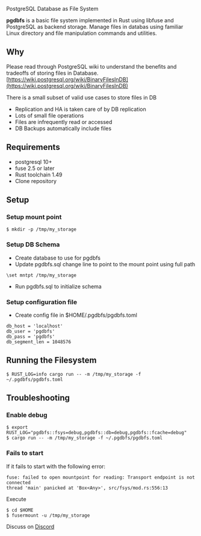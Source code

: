 PostgreSQL Database as File System

**pgdbfs** is a basic file system implemented in Rust using libfuse and PostgreSQL as backend storage. Manage files in databas using familiar Linux directory and file manipulation commands and utilities.

## Why

Please read through PostgreSQL wiki to understand the benefits and tradeoffs of storing files in Database. [https://wiki.postgresql.org/wiki/BinaryFilesInDB](https://wiki.postgresql.org/wiki/BinaryFilesInDB)

There is a small subset of valid use cases to store files in DB

  - Replication and HA is taken care of by DB replication
  - Lots of small file operations
  - Files are infrequently read or accessed
  - DB Backups automatically include files

## Requirements
- postgresql 10+
- fuse 2.5 or later
- Rust toolchain 1.49
- Clone repository 

## Setup

### Setup mount point
```
$ mkdir -p /tmp/my_storage
```

### Setup DB Schema

- Create database to use for pgdbfs
- Update pgdbfs.sql change line to point to the mount point using full path
```
\set mntpt /tmp/my_storage
```
- Run pgdbfs.sql to initialize schema

### Setup configuration file

- Create config file in $HOME/.pgdbfs/pgdbfs.toml

```
db_host = 'localhost'
db_user = 'pgdbfs'
db_pass = 'pgdbfs'
db_segment_len = 1048576
```
## Running the Filesystem
```
$ RUST_LOG=info cargo run -- -m /tmp/my_storage -f ~/.pgdbfs/pgdbfs.toml
```
## Troubleshooting

### Enable debug
```
$ export RUST_LOG="pgdbfs::fsys=debug,pgdbfs::db=debug,pgdbfs::fcache=debug"
$ cargo run -- -m /tmp/my_storage -f ~/.pgdbfs/pgdbfs.toml
```

### Fails to start

If it fails to start with the following error:

```
fuse: failed to open mountpoint for reading: Transport endpoint is not connected
thread 'main' panicked at 'Box<Any>', src/fsys/mod.rs:556:13
```
Execute
```
$ cd $HOME
$ fusermount -u /tmp/my_storage
```

Discuss on [Discord](https://discord.gg/KbmpmvVETF)
